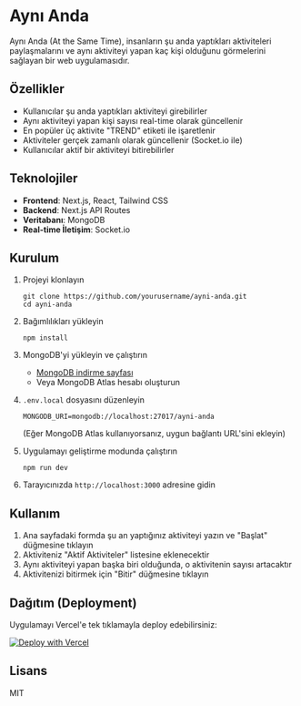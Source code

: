 # Aynı Anda

Aynı Anda (At the Same Time), insanların şu anda yaptıkları aktiviteleri paylaşmalarını ve aynı aktiviteyi yapan kaç kişi olduğunu görmelerini sağlayan bir web uygulamasıdır.

## Özellikler

- Kullanıcılar şu anda yaptıkları aktiviteyi girebilirler
- Aynı aktiviteyi yapan kişi sayısı real-time olarak güncellenir
- En popüler üç aktivite "TREND" etiketi ile işaretlenir
- Aktiviteler gerçek zamanlı olarak güncellenir (Socket.io ile)
- Kullanıcılar aktif bir aktiviteyi bitirebilirler

## Teknolojiler

- **Frontend**: Next.js, React, Tailwind CSS
- **Backend**: Next.js API Routes
- **Veritabanı**: MongoDB
- **Real-time İletişim**: Socket.io

## Kurulum

1. Projeyi klonlayın
   ```
   git clone https://github.com/yourusername/ayni-anda.git
   cd ayni-anda
   ```

2. Bağımlılıkları yükleyin
   ```
   npm install
   ```

3. MongoDB'yi yükleyin ve çalıştırın
   - [MongoDB indirme sayfası](https://www.mongodb.com/try/download/community)
   - Veya MongoDB Atlas hesabı oluşturun

4. `.env.local` dosyasını düzenleyin
   ```
   MONGODB_URI=mongodb://localhost:27017/ayni-anda
   ```
   (Eğer MongoDB Atlas kullanıyorsanız, uygun bağlantı URL'sini ekleyin)

5. Uygulamayı geliştirme modunda çalıştırın
   ```
   npm run dev
   ```

6. Tarayıcınızda `http://localhost:3000` adresine gidin

## Kullanım

1. Ana sayfadaki formda şu an yaptığınız aktiviteyi yazın ve "Başlat" düğmesine tıklayın
2. Aktiviteniz "Aktif Aktiviteler" listesine eklenecektir
3. Aynı aktiviteyi yapan başka biri olduğunda, o aktivitenin sayısı artacaktır
4. Aktivitenizi bitirmek için "Bitir" düğmesine tıklayın

## Dağıtım (Deployment)

Uygulamayı Vercel'e tek tıklamayla deploy edebilirsiniz:

[![Deploy with Vercel](https://vercel.com/button)](https://vercel.com/new/clone?repository-url=https://github.com/yourusername/ayni-anda)

## Lisans

MIT
